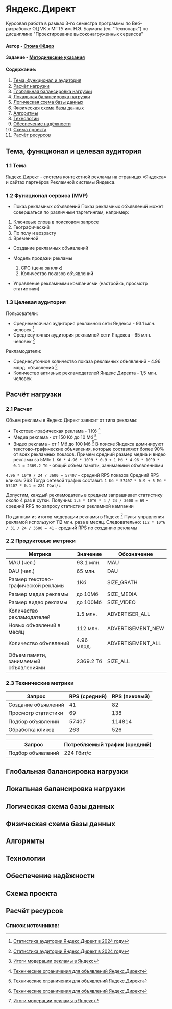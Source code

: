 # Яндекс.Директ

Курсовая работа в рамках 3-го семестра программы по Веб-разработке ОЦ VK x МГТУ им. Н.Э. Баумана (ex. "Технопарк") по дисциплине "Проектирование высоконагруженных сервисов"

#### Автор - [Стома Фёдор](https://park.vk.company/profile/f.stoma/ "Страница на портале VK x МГТУ")
#### Задание - [Методические указания](https://github.com/init/highload/blob/main/homework_architecture.md)

#### Содержание:
1. [Тема, функционал и аудитория](#1)
2. [Расчёт нагрузки](#2)
3. [Глобальная балансировка нагрузки](#3)
4. [Локальная балансировка нагрузки](#4)
5. [Логическая схема базы данных](#5)
6. [Физическая схема базы данных](#6)
7. [Алгоритмы](#7)
8. [Технологии](#8)
9. [Обеспечение надёжности](#9)
10. [Схема проекта](#10)
11. [Расчёт ресурсов](#11)

## Тема, функционал и целевая аудитория <a name="1"></a>

### 1.1 Тема
[Яндекс.Директ](https://direct.yandex.ru/) - система контекстной рекламы на страницах «Яндекса» и сайтах партнёров Рекламной системы Яндекса.

### 1.2 Функционал сервиса (MVP)
- Показ рекламных объявлений
Показ рекламных объявлений может совершаться по различным таргетингам, например:
 1) Ключевые слова в поисковом запросе
 2) Географический
 3) По полу и возрасту
 4) Временной

- Создание рекламных объявлений

- Модель продажи рекламы
  1) CPC (цена за клик)
  2) Количество показов объявлений
 
- Управление рекламными компаниями (настройка, просмотр статистики)

### 1.3 Целевая аудитория
Пользователи:
- Среднемесячная аудитория рекламной сети Яндекса - 93.1 млн. человек [^1]
- Среднесуточная аудитория рекламной сети Яндекса - 65 млн. человек [^1]

Рекламодатели:
- Среднесуточное количество показа рекламных объявлений - 4.96 млрд. объявлений [^2]
- Количество активных рекламодателей Яндекс Директа - 1,5 млн. человек 

## Расчёт нагрузки <a name="2"></a>
### 2.1 Расчет
Объем рекламы в Яндекс.Директ зависит от типа рекламы:
- Текстово-графическая реклама - 1 Кб [^3]
- Медиа реклама - от 150 Кб до 10 Мб [^3]
- Видео реклама - от 1 Мб до 100 Мб [^3]
В поиске Яндекса доминируют текстово-графические объявления, которые составляют более 90% от всех рекламных показов. Примем средний размер медиа и видео рекламы за 5Мб:
`1 Кб * 4.96 * 10^9 * 0.9 + 1 Мб * 4.96 * 10^9 * 0.1 = 2369.2 Тб` - общий объем памяти, занимаемый объявлениями

`4.96 * 10^9 / 24 / 3600 = 57407` - средний RPS показов
Средний RPS кликов: 263
Тогда сетевой трафик составит:
`1 Кб * 57407 * 0.9 + 5 Мб * 57407 * 0.1 = 224 Гбит/c`

Допустим, каждый рекламодатель в среднем запрашивает статистику около 4 раз в сутки. Получим:
`1.5 * 10^6 * 4 / 24 / 3600 = 69` - средний RPS по запросу статистики рекламной кампании

По данным из итогов модерации рекламы в Яндекс [^2] Пульт управления рекламой используют 112 млн. раза в месяц. Следовательно:
`112 * 10^6 / 31 / 24 / 3600 = 41` - средний RPS по созданию рекламы

### 2.2 Продуктовые метрики
|Метрика|Значение|Обозначение|
| ------------- | -------------|--|
|MAU (чел.)|93.1 млн.|MAU|
|DAU (чел.)|65 млн.|DAU|
|Размер текстово-графической рекламы|1Кб|SIZE_GRATH|
|Размер медиа рекламы|до 10Мб|SIZE_MEDIA|
|Размер видео рекламы|до 100Мб|SIZE_VIDEO|
|Количество рекламодателей|1.5 млн.|ADVERTISER_ALL|
|Новых объявлений в месяц|112 млн.|ADVERTISEMENT_NEW|
|Количество объявлений|4.96 млрд.|ADVERTISEMENT_ALL|
|Объем памяти, занимаемый объявлениями|2369.2 Тб|SIZE_ALL|

### 2.3 Технические метрики
| Запрос                              | RPS (средний)   | RPS (пиковый) |
| ----------------------------------- | --------------- | ------------  |
| Создание объявлений                 | 41              | 82            |
| Просмотр статистики                 | 69              | 138           |
| Подбор объявлений                   | 57407           | 114814        |
| Обработка кликов                    | 263             | 526           |

| Запрос                              | Потребляемый трафик (средний) |
| ----------------------------------- | ----------------------------- |
| Подбор объявлений                   | 224 Гбит/с                    |
 
## Глобальная балансировка нагрузки <a name="3"></a>


## Локальная балансировка нагрузки <a name="4"></a>


## Логическая схема базы данных <a name="5"></a>


## Физическая схема базы данных <a name="6"></a>


## Алгоримты <a name="7"></a>


## Технологии <a name="8"></a>


## Обеспечение надёжности <a name="9"></a>


## Схема проекта <a name="10"></a>


## Расчёт ресурсов <a name="11"></a>


### Список источников:
[^1]: [Статистика аудитории Яндекс.Директ в 2024 году](https://yandex.ru/support/direct/general/yan.html)
[^2]: [Итоги модерации рекламы в Яндекс](https://ya.ru/project/admoderation/2023)
[^3]: [Технические ограничения для объявлений Яндекс.Директ](https://yandex.ru/support/direct/moderation/technical-restrictions.html)
